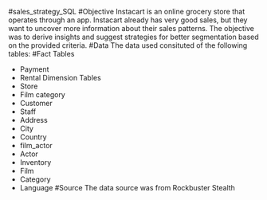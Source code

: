 #sales_strategy_SQL
#Objective
Instacart is an online grocery store that operates through an app. Instacart already has very good sales, but they want to uncover more information about their sales patterns. The objective was to derive insights and suggest strategies for better segmentation based on the provided criteria.
#Data
The data used consituted of the following tables:
#Fact Tables
- Payment
- Rental
Dimension Tables
- Store
- Film category
- Customer
- Staff
- Address
- City
- Country
- film_actor
- Actor
- Inventory
- Film
- Category
- Language
#Source
The data source was from Rockbuster Stealth
